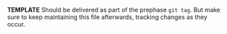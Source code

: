 **TEMPLATE** Should be delivered as part of the prephase `git tag`. But make sure to keep maintaining this file afterwards, tracking changes as they occur.

